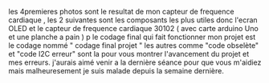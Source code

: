 les 4premieres photos sont le resultat de mon capteur de frequence cardiaque , les 2 suivantes sont les composants les plus utiles donc l'ecran OLED et le capteur de frequence cardiaque 30102 ( avec carte arduino Uno et une planche a pain ) p
le codage final qui fait fonctionner mon projet est le codage nommé " codage final projet " les autres comme "code obselète" et "code I2C erreur" sont la pour vous montrer l'avancement du projet et mes erreurs.
j'aurais aimé venir a la dernière séance pour que vous m'aidiez mais malheuresement je suis malade depuis la semaine dernière.
